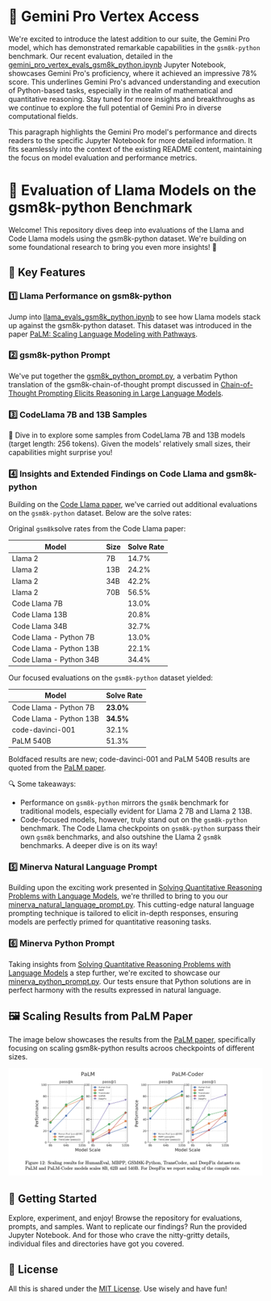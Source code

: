 

# 🌟 Gemini Pro Vertex Access

We're excited to introduce the latest addition to our suite, the Gemini Pro model, which has demonstrated remarkable capabilities in the `gsm8k-python` benchmark. Our recent evaluation, detailed in the [gemini_pro_vertex_evals_gsm8k_python.ipynb](olabs/gemini_pro_vertex_evals_gsm8k_python.ipynb) Jupyter Notebook, showcases Gemini Pro's proficiency, where it achieved an impressive 78% score. This underlines Gemini Pro's advanced understanding and execution of Python-based tasks, especially in the realm of mathematical and quantitative reasoning. Stay tuned for more insights and breakthroughs as we continue to explore the full potential of Gemini Pro in diverse computational fields.

This paragraph highlights the Gemini Pro model's performance and directs readers to the specific Jupyter Notebook for more detailed information. It fits seamlessly into the context of the existing README content, maintaining the focus on model evaluation and performance metrics.

# 📘 Evaluation of Llama Models on the gsm8k-python Benchmark

Welcome! This repository dives deep into evaluations of the Llama and Code Llama models using the gsm8k-python dataset. We're building on some foundational research to bring you even more insights! 🧐

## 🌟 Key Features

### 1️⃣ Llama Performance on gsm8k-python

Jump into [llama_evals_gsm8k_python.ipynb](colabs/llama_evals_gsm8k_python.ipynb) to see how Llama models stack up against the gsm8k-python dataset. This dataset was introduced in the paper [PaLM: Scaling Language Modeling with Pathways](https://arxiv.org/abs/2204.02311).

### 2️⃣ gsm8k-python Prompt

We've put together the [gsm8k_python_prompt.py](data/gsm8k_python_prompt.py), a verbatim Python translation of the gsm8k-chain-of-thought prompt discussed in [Chain-of-Thought Prompting Elicits Reasoning in Large Language Models](https://arxiv.org/abs/2201.11903).

### 3️⃣ CodeLlama 7B and 13B Samples

🚀 Dive in to explore some samples from CodeLlama 7B and 13B models (target length: 256 tokens). Given the models' relatively small sizes, their capabilities might surprise you!

### 4️⃣ Insights and Extended Findings on Code Llama and gsm8k-python

Building on the [Code Llama paper](https://arxiv.org/abs/2308.12950), we've carried out additional evaluations on the `gsm8k-python` dataset. Below are the solve rates:

Original `gsm8k`solve rates from the Code Llama paper:

| Model                  | Size  | Solve Rate |
|------------------------|-------|------------|
| Llama 2                | 7B    | 14.7%      |
| Llama 2                | 13B   | 24.2%      |
| Llama 2                | 34B   | 42.2%      |
| Llama 2                | 70B   | 56.5%      |
| Code Llama 7B          |       | 13.0%      |
| Code Llama 13B         |       | 20.8%      |
| Code Llama 34B         |       | 32.7%      |
| Code Llama - Python 7B |       | 13.0%      |
| Code Llama - Python 13B|       | 22.1%      |
| Code Llama - Python 34B|       | 34.4%      |

Our focused evaluations on the `gsm8k-python` dataset yielded:

| Model                       | Solve Rate |
|-----------------------------|------------|
| Code Llama - Python 7B      | **23.0%**   |
| Code Llama - Python 13B     | **34.5%**   |
| code-davinci-001            | 32.1%      |
| PaLM 540B                   | 51.3%      |

Boldfaced results are new; code-davinci-001 and PaLM 540B results are quoted from the [PaLM paper](https://arxiv.org/abs/2204.02311).

🔍 Some takeaways:
- Performance on `gsm8k-python` mirrors the `gsm8k` benchmark for traditional models, especially evident for Llama 2 7B and Llama 2 13B.
- Code-focused models, however, truly stand out on the `gsm8k-python` benchmark. The Code Llama checkpoints on `gsm8k-python` surpass their own `gsm8k` benchmarks, and also outshine the Llama 2 `gsm8k` benchmarks. A deeper dive is on its way!

### 5️⃣ Minerva Natural Language Prompt

Building upon the exciting work presented in [Solving Quantitative Reasoning Problems with Language Models](https://arxiv.org/abs/2206.14858), we're thrilled to bring to you our [minerva_natural_language_prompt.py](data/minerva_natural_language_prompt.py). This cutting-edge natural language prompting technique is tailored to elicit in-depth responses, ensuring models are perfectly primed for quantitative reasoning tasks.

### 6️⃣ Minerva Python Prompt

Taking insights from [Solving Quantitative Reasoning Problems with Language Models](https://arxiv.org/abs/2206.14858) a step further, we're excited to showcase our [minerva_python_prompt.py](data/minerva_python_prompt.py). Our tests ensure that Python solutions are in perfect harmony with the results expressed in natural language.

## 🖼️ Scaling Results from PaLM Paper

The image below showcases the results from the [PaLM paper](https://arxiv.org/abs/2204.02311), specifically focusing on scaling gsm8k-python results acroos checkpoints of different sizes. 

![Scaling Results on gsm8k-python](scaling_gsm8k_python.png)

## 🚀 Getting Started

Explore, experiment, and enjoy! Browse the repository for evaluations, prompts, and samples. Want to replicate our findings? Run the provided Jupyter Notebook. And for those who crave the nitty-gritty details, individual files and directories have got you covered.

## 📜 License

All this is shared under the [MIT License](LICENSE). Use wisely and have fun!
